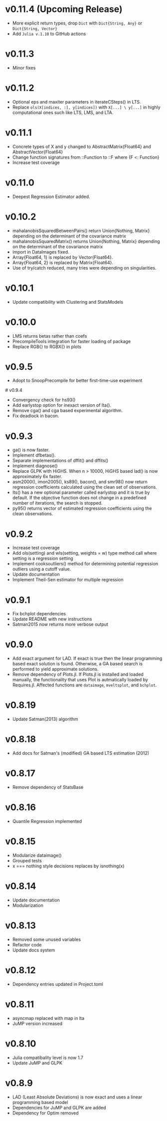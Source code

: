 # v0.11.4 (Upcoming Release)

- More explicit return types, drop `Dict` with `Dict{String, Any}` or `Dict{String, Vector}`
- Add `Julia v.1.10` to GitHub actions


# v0.11.3 

- Minor fixes

# v0.11.2

- Optional eps and maxiter parameters in iterateCSteps() in LTS.
- Replace `ols(X[indices, :], y[indices])` with `X[...] \ y[...]` in highly computational ones such like LTS, LMS, and LTA. 

# v0.11.1

- Concrete types of X and y changed to AbstractMatrix{Float64} and AbstractVector{Float64}
- Change function signatures from ::Function to ::F where {F <: Function}
- Increase test coverage

# v0.11.0

- Deepest Regression Estimator added.


# v0.10.2 

- mahalanobisSquaredBetweenPairs() return Union{Nothing, Matrix} depending on the determinant of the covariance matrix
- mahalanobisSquaredMatrix() returns Union{Nothing, Matrix} depending on the determinant of the covariance matrix
- import in DataImages fixed.
- Array{Float64, 1} is replaced by Vector{Float64}.
- Array{Float64, 2} is replaced by Matrix{Float64}.
- Use of try/catch reduced, many tries were depending on singularities.


# v0.10.1 

- Update compatibility with Clustering and StatsModels


# v0.10.0

- LMS returns betas rather than coefs
- PrecompileTools integration for faster loading of package
- Replace RGB{} to RGBX{} in plots

# v0.9.5 

- Adopt to SnoopPrecompile for better first-time-use experiment
  


# v0.9.4

- Convergency check for hs93()
- Add earlystop option for inexact version of lta().
- Remove cga() and cga based experimental algorithm.
- Fix deadlock in bacon.

# v0.9.3

- ga() is now faster.
- Implement dfbetas().
- Separate implementations of dffit() and dffits()
- Implement diagnose()
- Replace GLPK with HiGHS. When n > 10000, HiGHS based lad() is now approximately 6x faster.
- asm2000(), imon2005(), ks89(), bacon(), and smr98() now return regression coefficients calculated using the clean set of observations.
- lts() has a new optional parameter called earlystop and it is true by default. If the objective function does not change in a predefined number of iterations, the search is stopped.
- py95() returns vector of estimated regression coefficients using the clean observations.


# v0.9.2

- Increase test coverage 
- Add ols(setting) and wls(setting, weights = w) type method call where setting is a regression setting 
- Implement cooksoutliers() method for determining potential regression outliers using a cutoff value.
- Update documentation
- Implement Theil-Sen estimator for multiple regression


# v0.9.1

- Fix bchplot dependencies
- Update README with new instructions
- Satman2015 now returns more verbose output


# v0.9.0

- Add exact argument for LAD. If exact is true then the linear programming based exact solution is found. Otherwise, a GA based search is performed to yield approximate solutions. 
- Remove dependency of Plots.jl. If Plots.jl is installed and loaded manually, the functionality that uses Plot is autmatically loaded by Requires.jl. Affected functions are `dataimage`, `mveltsplot`, and `bchplot`.


# v0.8.19

- Update Satman(2013) algorithm


# v0.8.18 

- Add docs for Satman's (modified) GA based LTS estimation (2012)



# v0.8.17

- Remove dependency of StatsBase


# v0.8.16

- Quantile Regression implemented


# v0.8.15 

- Modularize dataimage()
- Grouped tests
- x === nothing style decisions replaces by isnothing(x)
  

# v0.8.14

- Update documentation
- Modularization  


# v0.8.13

- Removed some unused variables 
- Refactor code
- Update docs system
  
# v0.8.12

- Dependency entries updated in Project.toml
  

# v0.8.11

- asyncmap replaced with map in lta
- JuMP version increased
  

# v0.8.10

- Julia compatibality level is now 1.7
- Update JuMP and GLPK


# v0.8.9

- LAD (Least Absolute Deviations) is now exact and uses a linear programming based model
- Dependencies for JuMP and GLPK are added 
- Dependency for Optim removed

